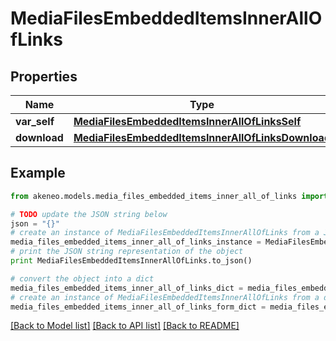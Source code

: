 # MediaFilesEmbeddedItemsInnerAllOfLinks


## Properties
Name | Type | Description | Notes
------------ | ------------- | ------------- | -------------
**var_self** | [**MediaFilesEmbeddedItemsInnerAllOfLinksSelf**](MediaFilesEmbeddedItemsInnerAllOfLinksSelf.md) |  | [optional] 
**download** | [**MediaFilesEmbeddedItemsInnerAllOfLinksDownload**](MediaFilesEmbeddedItemsInnerAllOfLinksDownload.md) |  | [optional] 

## Example

```python
from akeneo.models.media_files_embedded_items_inner_all_of_links import MediaFilesEmbeddedItemsInnerAllOfLinks

# TODO update the JSON string below
json = "{}"
# create an instance of MediaFilesEmbeddedItemsInnerAllOfLinks from a JSON string
media_files_embedded_items_inner_all_of_links_instance = MediaFilesEmbeddedItemsInnerAllOfLinks.from_json(json)
# print the JSON string representation of the object
print MediaFilesEmbeddedItemsInnerAllOfLinks.to_json()

# convert the object into a dict
media_files_embedded_items_inner_all_of_links_dict = media_files_embedded_items_inner_all_of_links_instance.to_dict()
# create an instance of MediaFilesEmbeddedItemsInnerAllOfLinks from a dict
media_files_embedded_items_inner_all_of_links_form_dict = media_files_embedded_items_inner_all_of_links.from_dict(media_files_embedded_items_inner_all_of_links_dict)
```
[[Back to Model list]](../README.md#documentation-for-models) [[Back to API list]](../README.md#documentation-for-api-endpoints) [[Back to README]](../README.md)


